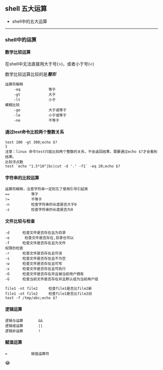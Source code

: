 ## shell 五大运算

* shell中的五大运算

***

### shell中的运算

#### 	数学比较运算

在shell中无法直接用大于号(>)，或者小于号(<)

数学比较运算比较的是***整形***

```
运算符解释
	-eq				等于
	-gt				大于
	-lt				小于
模糊比较
	-ge				大于或等于
	-le				小于或等于
	-ne				不等于
```

#### 	通过test命令比较两个整数关系

```
test 100 -gt 300;echo $?
1
注意：linux 命令test只能比较两个整数的关系，不会返回结果，需要通过echo $?才会看到结果。
比较浮点数
test `echo "1.5*10"|bc|cut -d '.' -f1` -eq 20;echo $?
```

#### 	字符串的比较运算

```
运算符解释，注意字符串一定别忘了使用引号引起来
==			等于
!=			不等于
-n			检查字符串的长度是否大于0
-z			检查字符串的长度是否为0
```



#### 	文件比较与检查

```
-d		检查文件是否存在且为目录
-e       检查文件是否存在,目录也可以
-f		检查文件是否存在且为文件
权限的检查
-r		检查文件是否存在且可读
-s		检查文件是否存在且不为空
-w		检查文件是否存在且可写
-x		检查文件是否存在且可执行
-O		检查文件是否存在并且被当前用户拥有
-G		检查当前文件是否存在并且默认组为当前用户组

file1 -nt file2		检查file1是否比file2新
file1 -ot file2		检查file1是否比file2旧
test -f /tmp/abc;echo $?
```

#### 	逻辑运算

```
逻辑与运算		&&
逻辑或运算		||
逻辑非运算		!
```

#### 赋值运算

```
=			赋值运算符
```

:joy:

